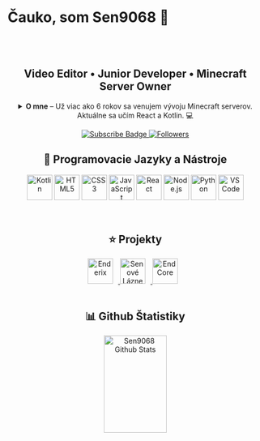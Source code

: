 <h1>Čauko, som Sen9068 👋</h1>
<br>

</br>

<h2 align="center">Video Editor • Junior Developer • Minecraft Server Owner</h2>

<details align="center">
  <summary><strong>O mne</strong> – Už viac ako 6 rokov sa venujem vývoju Minecraft serverov. Aktuálne sa učím React a Kotlin. 💻</summary>
  <p style="transition: opacity 0.3s ease-in-out; opacity: 0;">
    S viac ako 6-ročnou skúsenosťou vo vývoji Minecraft serverov som sa rozhodol rozšíriť svoje zručnosti a začať sa venovať aj vývoju v jazykoch ako Kotlin a React.
    <br /><br />
    <strong>Kotlin</strong> používam na vývoj vlastných Minecraft pluginov, kde sa zameriavam na tvorbu unikátnych herných mechanizmov a vylepšení. <br />
    <strong>React</strong> využívam pri vývoji svojho portfólia a aplikácií, kde sa zameriavam na moderné, interaktívne webové aplikácie.
    <br /><br />
    Okrem toho mám skúsenosti so Skriptom pre Minecraft a ovládam základné jazyky ako <strong>HTML</strong>, <strong>CSS</strong>, <strong>Lua</strong> a základný <strong>Python</strong>.
    <br /><br />
    🎥 Mám tiež YouTube kanál, na ktorom pravidelne zverejňujem tutoriály a videá zamerané na vývoj Minecraft pluginov a iných zaujímavých projektov. 
    Pozri si môj kanál <a href="https://www.youtube.com/c/Sen9068" target="_blank">Sen9068</a> pre viac informácií a zaujímavé videá!
  </p>
</details>


<p align="center">
  <p align="center">
   <a href="https://www.youtube.com/channel/UC3eQWJmjOwjwA7z2tUOUm4Q" target="_blank">
    <img src="https://custom-icon-badges.demolab.com/youtube/channel/subscribers/UC3eQWJmjOwjwA7z2tUOUm4Q?color=FF5858&label=DAJ%20ODBER&logo=video&logoColor=white&style=for-the-badge&labelColor=FF5858" 
         alt="Subscribe Badge" />
  </a>
  <a href="https://github.com/Sen9068?tab=followers">
    <img alt="Followers" title="Daj mi follow na Githube" 
         src="https://custom-icon-badges.demolab.com/github/followers/Sen9068?color=236ad3&labelColor=1155ba&style=for-the-badge&logo=person-add&label=Follow&logoColor=white"/>
  </a>
</p>

<h2 align="center">🚀 Programovacie Jazyky a Nástroje</h2>

<p align="center">
  <img alt="Kotlin" width="50px" src="https://cdn.jsdelivr.net/gh/devicons/devicon@latest/icons/kotlin/kotlin-original.svg"/>
  <img alt="HTML5" width="50px" src="https://cdn.jsdelivr.net/gh/devicons/devicon/icons/html5/html5-plain.svg"/>
  <img alt="CSS3" width="50px" src="https://cdn.jsdelivr.net/gh/devicons/devicon/icons/css3/css3-plain.svg"/>
  <img alt="JavaScript" width="50px" src="https://cdn.jsdelivr.net/gh/devicons/devicon/icons/javascript/javascript-plain.svg"/>
  <img alt="React" width="50px" src="https://cdn.jsdelivr.net/gh/devicons/devicon/icons/react/react-original.svg"/>
  <img alt="Node.js" width="50px" src="https://cdn.jsdelivr.net/gh/devicons/devicon/icons/nodejs/nodejs-original.svg"/>
  <img alt="Python" width="50px" src="https://cdn.jsdelivr.net/gh/devicons/devicon/icons/python/python-original.svg"/>
  <img alt="VS Code" width="50px" src="https://cdn.jsdelivr.net/gh/devicons/devicon@latest/icons/vscode/vscode-original.svg"/>
</p>

<br />

<h2 align="center">⭐ Projekty</h2>

<div align="center">
  <a href="https://www.enderix.eu/" target="_self">
    <img alt="Enderix" width="50px" style="padding-right:10px;" src="https://i.imgur.com/Li79mec.png"/>
  </a>

  <a href="https://dsc.gg/senovelazne" target="_self">
    <img alt="Senové Lázne" width="50px" style="padding-right:10px;" src="https://i.imgur.com/MvkCnve.png"/>
  </a>

  <a href="https://dsc.gg/..." target="_self">
    <img alt="EndCore" width="50px" style="padding-right:10px;" src="https://i.imgur.com/nJBMSQL.png"/>
  </a>
</div>


<br />

<h2 align="center">📊 Github Štatistiky</h2>

<div align="center">
  <a href="https://github.com/sen9068">
    <img alt="Sen9068 Github Stats" 
         src="https://denvercoder1-github-readme-stats.vercel.app/api?username=Sen9068&show_icons=true&count_private=true&theme=radical&border_color=FFD700&bg_color=2D2D2D&title_color=FFFFFF&icon_color=FFD700" 
         height="192px" width="49.5%"/>
  </a>
</div>

